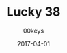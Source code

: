 ---
title: Lucky 38
profile: DSA
colorway: Vault Jumpsuit
base: BFK
legend: YY
author: 00keys
date: 2017-04-01
gb: junktown2
code: lucky38-bfk-yy-dsa
id: 815 # 800 = Junktown Keys II GB
tags: DSA, Lucky 38, Junktown Keys II GB, Vault Jumpsuit
template: key.jade
---